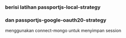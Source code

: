 ### berisi latihan passportjs-local-strategy 
### dan passportjs-google-oauth20-strategy
menggunakan connect-mongo untuk menyimpan session

